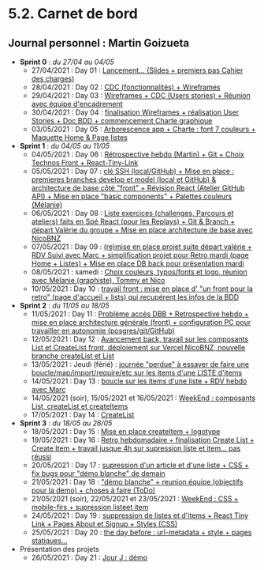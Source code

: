 # 5.2. Carnet de bord

## Journal personnel : Martin Goizueta

- __Sprint 0__ : _du 27/04 au 04/05_
  - 27/04/2021 : Day 01 : [Lancement... (Slides + premiers pas Cahier des charges)](https://github.com/Martin-GS/WishList_Client_v1--Aphotheose/blob/main/carnet_de_bord_personnel/documents_and_images/D01.md)
  - 28/04/2021 : Day 02 : [CDC (fonctionnalités) + Wireframes](https://github.com/Martin-GS/WishList_Client_v1--Aphotheose/blob/main/carnet_de_bord_personnel/documents_and_images/D02.md)
  - 29/04/2021 : Day 03 : [Wireframes + CDC (Users stories) + Réunion avec équipe d'encadrement](https://github.com/Martin-GS/WishList_Client_v1--Aphotheose/blob/main/carnet_de_bord_personnel/documents_and_images/D03.md)
  - 30/04/2021 : Day 04 : [finalisation Wireframes + réalisation User Stories + Doc BDD + commencement Charte graphique](https://github.com/Martin-GS/WishList_Client_v1--Aphotheose/blob/main/carnet_de_bord_personnel/documents_and_images/D04.md)
  - 03/05/2021 : Day 05 : [Arborescence app + Charte : font 7 couleurs + Maquette Home & Page listes](https://github.com/Martin-GS/WishList_Client_v1--Aphotheose/blob/main/carnet_de_bord_personnel/documents_and_images/D05.md)
- __Sprint 1__ : _du 04/05 au 11/05_
  - 04/05/2021 : Day 06 : [Rétrospective hebdo (Martin) + Git + Choix Technos Front + React-Tiny-Link](https://github.com/Martin-GS/WishList_Client_v1--Aphotheose/blob/main/carnet_de_bord_personnel/documents_and_images/D06.md)
  - 05/05/2021 : Day 07 : [clé SSH (local/GitHub) + Mise en place : premieres branches develop et model (local et GitHub) & architecture de base côté "front" + Révision React (Atelier GitHub API) + Mise en place "basic components" + Palettes couleurs (Mélanie)](https://github.com/Martin-GS/WishList_Client_v1--Aphotheose/blob/main/carnet_de_bord_personnel/documents_and_images/D07.md)
  - 06/05/2021 : Day 08 : [Liste exercices (challenges, Parcours et ateliers) faits en Spé React (pour les Replays) + Git & Branch + départ Valérie du groupe + Mise en place architecture de base avec NicoBNZ](https://github.com/Martin-GS/WishList_Client_v1--Aphotheose/blob/main/carnet_de_bord_personnel/documents_and_images/D08.md)
  - 07/05/2021 : Day 09 : [(re)mise en place projet suite départ valérie + RDV Suivi avec Marc + simplification projet pour Retro mardi (page Home + Listes) + Mise en place DB back pour présentation mardi](https://github.com/Martin-GS/WishList_Client_v1--Aphotheose/blob/main/carnet_de_bord_personnel/documents_and_images/D09.md)
  - 08/05/2021 : samedi : [Choix couleurs, typos/fonts et logo, réunion avec Mélanie (graphiste), Tommy et Nico](https://github.com/Martin-GS/WishList_Client_v1--Aphotheose/blob/main/carnet_de_bord_personnel/documents_and_images/D10-samedi_0805.md)
  - 10/05/2021 : Day 10 : [travail front : mise en place d' "un front pour la retro" (page d'accueil + lists) qui recupérent les infos de la BDD](https://github.com/Martin-GS/WishList_Client_v1--Aphotheose/blob/main/carnet_de_bord_personnel/documents_and_images/D10.md)
- __Sprint 2__ : _du 11/05 au 18/05_
  - 11/05/2021 : Day 11 : [Problème accès DBB + Retrospective hebdo + mise en place architecture générale (front) + configuration PC pour travailler en autonomie (posgres/git/GitHub)](https://github.com/Martin-GS/WishList_Client_v1--Aphotheose/blob/main/carnet_de_bord_personnel/documents_and_images/D11.md)
  - 12/05/2021 : Day 12 : [Avancement back, travail sur les composants List et CreateList front, déploiement sur Vercel NicoBNZ, nouvelle branche createList et List](https://github.com/Martin-GS/WishList_Client_v1--Aphotheose/blob/main/carnet_de_bord_personnel/documents_and_images/D12.md)
  - 13/05/2021 : Jeudi (férié) : [journée "perdue" à essayer de faire une boucle/map/import/require/etc sur les items d'une LISTE d'items](https://github.com/Martin-GS/WishList_Client_v1--Aphotheose/blob/main/carnet_de_bord_personnel/documents_and_images/D13-jeudi_1305.md)
  - 14/05/2021 : Day 13 : [boucle sur les items d'une liste + RDV hebdo avec Marc](https://github.com/Martin-GS/WishList_Client_v1--Aphotheose/blob/main/carnet_de_bord_personnel/documents_and_images/D13.md)
  - 14/05/2021 (soir), 15/05/2021 et 16/05/2021 : [WeekEnd : composants List, createList et createItems](https://github.com/Martin-GS/WishList_Client_v1--Aphotheose/blob/main/carnet_de_bord_personnel/documents_and_images/D15-weekend_14-15-16_mai.md)
  - 17/05/2021 : Day 14 : [CreateList](https://github.com/Martin-GS/WishList_Client_v1--Aphotheose/blob/main/carnet_de_bord_personnel/documents_and_images/D14.md)
- __Sprint 3__ : _du 18/05 au 26/05_
  - 18/05/2021 : Day 15 : [Mise en place createItem + logotype](https://github.com/Martin-GS/WishList_Client_v1--Aphotheose/blob/main/carnet_de_bord_personnel/documents_and_images/D15.md)
  - 19/05/2021 : Day 16 : [Retro hebdomadaire + finalisation Create List + Create Item + travail jusque 4h sur supression liste et item... pas réussi](https://github.com/Martin-GS/WishList_Client_v1--Aphotheose/blob/main/carnet_de_bord_personnel/documents_and_images/D16.md)
  - 20/05/2021 : Day 17 : [supression d'un article et d'une liste + CSS + fix bugs pour "démo blanche" de demain](https://github.com/Martin-GS/WishList_Client_v1--Aphotheose/blob/main/carnet_de_bord_personnel/documents_and_images/D17.md)
  - 21/05/2021 : Day 18 : ["démo blanche" + reunion équipe (objectifs pour la demo) + choses à faire (ToDo)](https://github.com/Martin-GS/WishList_Client_v1--Aphotheose/blob/main/carnet_de_bord_personnel/documents_and_images/D18.md)
  - 21/05/2021 (soir), 22/05/2021 et 23/05/2021 : [WeekEnd : CSS + mobile-firs + supression listeet item](https://github.com/Martin-GS/WishList_Client_v1--Aphotheose/blob/main/carnet_de_bord_personnel/documents_and_images/D18-weekend_21-22-23_mai.md)
  - 24/05/2021 : Day 19 : [suppression de listes et d'items + React Tiny Link + Pages About et Signup + Styles (CSS)](https://github.com/Martin-GS/WishList_Client_v1--Aphotheose/blob/main/carnet_de_bord_personnel/documents_and_images/D19.md)
  - 25/05/2021 : Day 20 : [the day before : url-metadata + style + pages statiques...](https://github.com/Martin-GS/WishList_Client_v1--Aphotheose/blob/main/carnet_de_bord_personnel/documents_and_images/D20.md)
- Présentation des projets
  - 26/05/2021 : Day 21 : [Jour J : démo](https://github.com/Martin-GS/WishList_Client_v1--Aphotheose/blob/main/carnet_de_bord_personnel/documents_and_images/D21.md)
